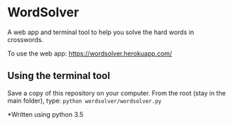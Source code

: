 # WordSolver

A web app and terminal tool to help you solve the hard words in crosswords.

To use the web app: https://wordsolver.herokuapp.com/

## Using the terminal tool

Save a copy of this repository on your computer.  From the root (stay in the main folder), type:
```python wordsolver/wordsolver.py```

*Written using python 3.5
